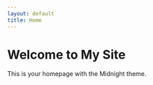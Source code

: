 ```yaml
---
layout: default
title: Home
---
```


# Welcome to My Site

This is your homepage with the Midnight theme.
